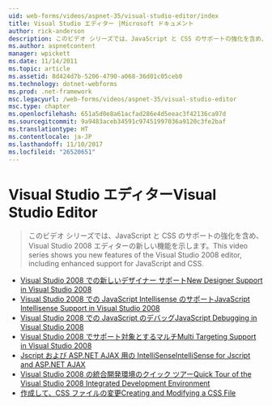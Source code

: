 ```yaml
---
uid: web-forms/videos/aspnet-35/visual-studio-editor/index
title: Visual Studio エディター |Microsoft ドキュメント
author: rick-anderson
description: このビデオ シリーズでは、JavaScript と CSS のサポートの強化を含め、Visual Studio 2008 エディターの新しい機能を示します。
ms.author: aspnetcontent
manager: wpickett
ms.date: 11/14/2011
ms.topic: article
ms.assetid: 8d424d7b-5206-4790-a068-36d01c05ceb0
ms.technology: dotnet-webforms
ms.prod: .net-framework
msc.legacyurl: /web-forms/videos/aspnet-35/visual-studio-editor
msc.type: chapter
ms.openlocfilehash: 651a5d0e8a61acfad286e4d5eeac3f42136ca97d
ms.sourcegitcommit: 9a9483aceb34591c97451997036a9120c3fe2baf
ms.translationtype: HT
ms.contentlocale: ja-JP
ms.lasthandoff: 11/10/2017
ms.locfileid: "26520651"
---
```

<a name="visual-studio-editor"></a><span data-ttu-id="df819-103">Visual Studio エディター</span><span class="sxs-lookup"><span data-stu-id="df819-103">Visual Studio Editor</span></span>
====================
> <span data-ttu-id="df819-104">このビデオ シリーズでは、JavaScript と CSS のサポートの強化を含め、Visual Studio 2008 エディターの新しい機能を示します。</span><span class="sxs-lookup"><span data-stu-id="df819-104">This video series shows you new features of the Visual Studio 2008 editor, including enhanced support for JavaScript and CSS.</span></span>


- [<span data-ttu-id="df819-105">Visual Studio 2008 での新しいデザイナー サポート</span><span class="sxs-lookup"><span data-stu-id="df819-105">New Designer Support in Visual Studio 2008</span></span>](new-designer-support-in-visual-studio-2008.md)
- [<span data-ttu-id="df819-106">Visual Studio 2008 での JavaScript Intellisense のサポート</span><span class="sxs-lookup"><span data-stu-id="df819-106">JavaScript Intellisense Support in Visual Studio 2008</span></span>](javascript-intellisense-support-in-visual-studio-2008.md)
- [<span data-ttu-id="df819-107">Visual Studio 2008 での JavaScript のデバッグ</span><span class="sxs-lookup"><span data-stu-id="df819-107">JavaScript Debugging in Visual Studio 2008</span></span>](javascript-debugging-in-visual-studio-2008.md)
- [<span data-ttu-id="df819-108">Visual Studio 2008 でサポート対象とするマルチ</span><span class="sxs-lookup"><span data-stu-id="df819-108">Multi Targeting Support in Visual Studio 2008</span></span>](multi-targeting-support-in-visual-studio-2008.md)
- [<span data-ttu-id="df819-109">Jscript および ASP.NET AJAX 用の IntelliSense</span><span class="sxs-lookup"><span data-stu-id="df819-109">IntelliSense for Jscript and ASP.NET AJAX</span></span>](intellisense-for-jscript-and-aspnet-ajax.md)
- [<span data-ttu-id="df819-110">Visual Studio 2008 の統合開発環境のクイック ツアー</span><span class="sxs-lookup"><span data-stu-id="df819-110">Quick Tour of the Visual Studio 2008 Integrated Development Environment</span></span>](quick-tour-of-the-visual-studio-2008-integrated-development-environment.md)
- [<span data-ttu-id="df819-111">作成して、CSS ファイルの変更</span><span class="sxs-lookup"><span data-stu-id="df819-111">Creating and Modifying a CSS File</span></span>](creating-and-modifying-a-css-file.md)
